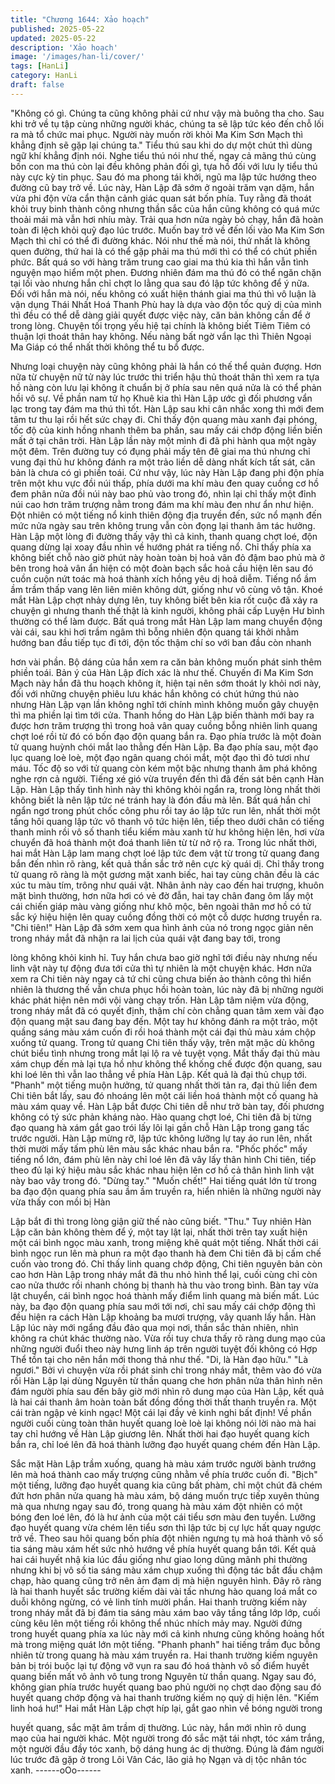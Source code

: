 ```yaml
---
title: "Chương 1644: Xảo hoạch"
published: 2025-05-22
updated: 2025-05-22
description: 'Xảo hoạch'
image: '/images/han-li/cover/'
tags: [HanLi]
category: HanLi
draft: false
---
```


"Không có gì. Chúng ta cũng không phải cứ như vậy mà buông
tha cho. Sau khi trở về tụ tập cùng những người khác, chúng ta sẽ
lập tức kéo đến chỗ lối ra mà tổ chức mai phục. Người này muốn
rời khỏi Ma Kim Sơn Mạch thì khẳng định sẽ gặp lại chúng ta."
Tiểu thú sau khi do dự một chút thì dùng ngữ khí khẳng định nói.
Nghe tiểu thú nói như thế, ngay cả mãng thú cùng bốn con ma
thú còn lại đều không phản đối gì, tựa hồ đối với lưu ly tiểu thú
này cực kỳ tin phục. Sau đó ma phong tái khởi, ngũ ma lập tức
hướng theo đường cũ bay trở về.
Lúc này, Hàn Lập đã sớm ở ngoài trăm vạn dặm, hắn vừa phi độn
vừa cẩn thận cảnh giác quan sát bốn phía. Tuy rằng đã thoát khỏi
truy binh thành công nhưng thần sắc của hắn cũng không có quá
mức thoải mái mà vẫn hơi nhíu mày. Trải qua hơn nửa ngày bỏ
chạy, hắn đã hoàn toàn đi lệch khỏi quỹ đạo lúc trước. Muốn bay
trở về đến lối vào Ma Kim Sơn Mạch thì chỉ có thể đi đường khác.
Nói như thế mà nói, thứ nhất là không quen đường, thứ hai là có
thể gặp phải ma thú mới thì có thể có chút phiền phức.
Bất quá so với hàng trăm trung cao giai ma thú kia thì hắn vẫn
tình nguyện mạo hiểm một phen. Đương nhiên đám ma thú đó có
thể ngăn chặn tại lối vào nhưng hắn chỉ chợt lo lằng qua sau đó
lập tức không để ý nữa. Đối với hắn mà nói, nếu không có xuất
hiện thánh giai ma thú thì vô luận là vận dụng Thái Nhất Hoá
Thanh Phù hay là dựa vào độn tốc quỷ dị của mình thì đều có thể
dễ dàng giải quyết được việc này, căn bản không cần để ở trong
lòng.
Chuyện tối trọng yếu hiệ tại chính là không biết Tiêm Tiêm có
thuận lợi thoát thân hay không. Nếu nàng bất ngờ vẩn lạc thì
Thiên Ngoại Ma Giáp có thể nhất thời không thể tu bổ được.

Nhưng loại chuyện này cũng không phải là hắn có thế thể quản
đượng. Hơn nữa từ chuyện nữ tử này lúc trước thi triển hậu thủ
thoát thân thì xem ra tựa hồ nàng còn lưu lại không ít chuẩn bị ở
phía sau nên quá nửa là có thể phản hồi vô sự.
Về phần nam tử họ Khuê kia thì Hàn Lập ước gì đối phương vẩn
lạc trong tay đám ma thú thì tốt. Hàn Lập sau khi cân nhắc xong
thì mới đem tâm tư thu lại rồi hết sức chạy đi. Chỉ thấy độn quang
màu xanh đại phóng, tốc độ của kinh hồng nhanh thêm ba phần,
sau mấy cái chớp động liền biến mất ở tại chân trời.
Hàn Lập lần này một mình đi đã phi hành qua một ngày một đêm.
Trên đường tuy có đụng phải mấy tên đê giai ma thú nhưng chỉ
vung đại thủ hư không đánh ra một trảo liền dễ dàng nhất kích tất
sát, căn bản là chưa có gì phiền toái.
Cứ như vậy, lúc này Hàn Lập đang phi độn phía trên một khu vực
đồi núi thấp, phía dưới ma khí màu đen quay cuồng cơ hồ đem
phân nửa đồi núi này bao phủ vào trong đó, nhìn lại chỉ thấy một
đỉnh núi cao hơn trăm trượng nằm trong đám ma khí màu đen
như ẩn như hiện.
Đột nhiên có một tiếng nổ kinh thiên động địa truyền đến, sức nổ
mạnh đến mức nửa ngày sau trên không trung vẫn còn đọng lại
thanh âm tác hưởng. Hàn Lập một lòng đi đường thấy vậy thì cả
kinh, thanh quang chợt loé, độn quang dừng lại xoay đầu nhìn về
hướng phát ra tiếng nổ.
Chỉ thấy phía xa không biết chỗ nào giờ phút này hoàn toàn bị
hoả vân đỏ đậm bao phủ mà ở bên trong hoả vân ẩn hiện có một
đoàn bạch sắc hoả cầu hiện lên sau đó cuồn cuộn nứt toác mà
hoá thành xích hồng yêu dị hoả diễm. Tiếng nổ ầm ầm trầm thấp
vang lên liên miên không dứt, giống như vô cùng vô tận.
Khoé mắt Hàn Lập chợt nhảy dựng lên, tuy không biết bên kia rốt
cuộc đã xảy ra chuyện gì nhưng thanh thế thật là kinh người,
không phải cấp Luyện Hư bình thường có thể làm được. Bất quá
trong mắt Hàn Lập lam mang chuyển động vài cái, sau khi hơi
trầm ngâm thì bỗng nhiên độn quang tái khởi nhằm hướng ban
đầu tiếp tục đi tới, độn tốc thậm chí so với ban đầu còn nhanh

hơn vài phần. Bộ dáng của hắn xem ra căn bản không muốn phát
sinh thêm phiền toái.
Bản ý của Hàn Lập đích xác là như thế. Chuyến đi Ma Kim Sơn
Mạch này hắn đã thu hoạch không ít, hiện tại nên sớm thoát ly
khỏi nơi này, đối với những chuyện phiêu lưu khác hắn không có
chút hứng thú nào nhưng Hàn Lập vạn lần không nghĩ tới chính
mình không muốn gây chuyện thì ma phiền lại tìm tới cửa.
Thanh hồng do Hàn Lập biến thành mới bay ra được hơn trăm
trượng thì trong hoả vân quay cuồng bỗng nhiên linh quang chợt
loé rồi từ đó có bốn đạo độn quang bắn ra. Đạo phía trước là một
đoàn tử quang huỳnh chói mắt lao thẳng đến Hàn Lập. Ba đạo
phía sau, một đạo lục quang loè loè, một đạo ngân quang chói
mắt, một đạo thì đỏ tươi như máu. Tốc độ so với tử quang còn
kém một bậc nhưng thanh âm phá không nghe rợn cả người.
Tiếng xé gió vừa truyền đến thì đã đến sát bên cạnh Hàn Lập.
Hàn Lập thấy tình hình này thì không khỏi ngẩn ra, trong lòng
nhất thời không biết là nên lập tức né tránh hay là đón đầu mà
lên. Bất quá hắn chỉ ngẩn ngơ trong phút chốc công phu rồi tay áo
lập tức run lên, nhất thời một tầng hôi quang lập tức vô thanh vô
tức hiện lên, tiếp theo dưới chân có tiếng thanh minh rồi vô số
thanh tiểu kiếm màu xanh từ hư không hiện lên, hơi vừa chuyển
đã hoá thành một đoá thanh liên từ từ nở rộ ra.
Trong lúc nhất thời, hai mắt Hàn Lập lam mang chợt loé lập tức
đem vật từ trong tử quang đang bắn đến nhìn rõ ràng, kết quả
thần sắc trở nên cực kỳ quái dị. Chỉ thấy trong tử quang rõ ràng là
một gương mặt xanh biếc, hai tay cùng chân đều là các xúc tu
màu tím, trông như quái vật. Nhân ảnh này cao đến hai trượng,
khuôn mặt bình thường, hơn nữa hơi có vẻ đờ đẫn, hai tay chân
đang ôm lấy một cái chiến giáp màu vàng giống như khô mộc,
bên ngoài thân mơ hồ có tử sắc ký hiệu hiện lên quay cuồng đồng
thời có một cỗ dược hương truyền ra.
"Chi tiên!"
Hàn Lập đã sớm xem qua hình ảnh của nó trong ngọc giản nên
trong nháy mắt đã nhận ra lai lịch của quái vật đang bay tới, trong

lòng không khỏi kinh hỉ. Tuy hắn chưa bao giờ nghĩ tới điều này
nhưng nếu linh vật này tự động đưa tới cửa thì tự nhiên là một
chuyện khác. Hơn nữa xem ra Chi tiên này ngay cả tứ chi cũng
chưa biến ảo thành công thì hiển nhiên là thương thế vẫn chưa
phục hồi hoàn toàn, lúc này đã bị những người khác phát hiện
nên mới vội vàng chạy trốn.
Hàn Lập tâm niệm vừa động, trong nháy mắt đã có quyết định,
thậm chí còn chẳng quan tâm xem vài đạo độn quang mặt sau
đang bay đến. Một tay hư không đánh ra một trảo, một quầng
sáng màu xám cuốn đi rồi hoá thành một cái đại thủ màu xám
chộp xuống tử quang.
Trong tử quang Chi tiên thấy vậy, trên mặt mặc dù không chút
biểu tình nhưng trong mắt lại lộ ra vẻ tuyệt vọng. Mắt thấy đại thủ
màu xám chụp đến mà lại tựa hồ như không thể khống chế được
độn quang, sau khi loé lên thì vẫn lao thẳng về phía Hàn Lập. Kết
quả là đại thủ chụp tới.
"Phanh" một tiếng muộn hưởng, tử quang nhất thời tản ra, đại thủ
liền đem Chi tiên bắt lấy, sau đó nhoáng lên một cái liền hoá
thành một cố quang hà màu xám quay về.
Hàn Lập bắt được Chi tiên dễ như trở bàn tay, đối phương không
có tý sức phản kháng nào. Hào quang chợt loé, Chi tiên đã bị
từng đạo quang hà xám gắt gao trói lấy lôi lại gần chỗ Hàn Lập
trong gang tấc trước người.
Hàn Lập mừng rỡ, lập tức không lưỡng lự tay áo run lên, nhất
thời mười mấy tấm phù lên màu sắc khác nhau bắn ra. "Phốc
phốc" mấy tiếng nổ lớn, đám phù lên này chỉ loé lên đã vây lấy
thân hình Chi tiên, tiếp theo đủ lại ký hiệu màu sắc khác nhau
hiện lên cơ hồ cả thân hình linh vật này bao vây trong đó.
"Dừng tay."
"Muốn chết!"
Hai tiếng quát lớn từ trong ba đạo độn quang phía sau ầm ầm
truyền ra, hiển nhiên là những người này vừa thấy con mồi bị Hàn

Lập bắt đi thì trong lòng giận giữ thế nào cũng biết.
"Thu."
Tuy nhiên Hàn Lập căn bản không thèm để ý, một tay lật lại, nhất
thời trên tay xuất hiện một cái bình ngọc màu xanh, trong miệng
khẽ quát một tiếng. Nhất thời cái bình ngọc run lên mà phun ra
một đạo thanh hà đem Chi tiên đã bị cấm chế cuốn vào trong đó.
Chỉ thấy linh quang chớp động, Chi tiên nguyên bản còn cao hơn
Hàn Lập trong nháy mắt đã thu nhỏ hình thể lại, cuối cùng chỉ còn
cao nửa thước rồi nhanh chóng bị thanh hà thu vào trong bình.
Bàn tay vừa lật chuyển, cái bình ngọc hoá thành mấy điểm linh
quang mà biến mất.
Lúc này, ba đạo độn quang phía sau mới tới nơi, chỉ sau mấy cái
chớp động thì đều hiện ra cách Hàn Lập khoảng ba mươi trượng,
vây quanh lấy hắn. Hàn Lập lúc này mới ngẩng đầu đảo qua mọi
nơi, thần sắc thản nhiên, nhìn không ra chút khác thường nào.
Vừa rồi tuy chưa thấy rõ ràng dung mạo của những người đuổi
theo này hưng linh áp trên người tuyệt đối không có Hợp Thể tồn
tại cho nên hắn mới thong thả như thế.
"Di, là Hàn đạo hữu."
"Là ngươi."
Bởi vì chuyện vừa rồi phát sinh chỉ trong nháy mắt, thêm vào đó
vừa rồi Hàn Lập lại dùng Nguyên từ thần quang che hơn phân
nửa thân hình nên đám người phía sau đến bây giờ mới nhìn rõ
dung mạo của Hàn Lập, kết quả là hai cái thanh âm hoàn toàn bất
đồng đồng thời thất thanh truyền ra.
Một cái tràn ngập vẻ kinh ngạc!
Một cái lại đầy vẻ kinh nghi bất định!
Về phần người cuối cùng toàn thân huyết quang loè loè lại không
nói lời nào mà hai tay chỉ hướng về Hàn Lập giương lên. Nhất
thời hai đạo huyết quang kích bắn ra, chỉ loé lên đã hoá thành
lưỡng đạo huyết quang chém đến Hàn Lập.

Sắc mặt Hàn Lập trầm xuống, quang hà màu xám trước người
bành trướng lên mà hoá thành cao mấy trượng cũng nhằm về
phía trước cuốn đi.
"Bịch" một tiếng, lưỡng đạo huyết quang kia cũng bất phàm, chỉ
một chút đã chém đứt hơn phân nửa quang hà màu xám, bộ dáng
muốn trực tiếp xuyên thủng mà qua nhưng ngay sau đó, trong
quang hà màu xám đột nhiên có một bóng đen loé lên, đó là hư
ảnh của một cái tiểu sơn màu đen tuyền.
Lưỡng đạo huyết quang vừa chém lên tiểu sơn thì lập tức bị cự
lực hất quay ngược trở về. Theo sau hôi quang bốn phía đột
nhiên ngưng tụ mà hoá thành vô số tia sáng màu xám hết sức
nhỏ hướng về phía huyết quang bắn tới. Kết quả hai cái huyết
nhậ kia lúc đầu giống như giao long dũng mãnh phi thường
nhưng khi bị vô số tia sáng màu xám chụp xuống thì động tác bắt
đầu chậm chạp, hào quang cũng trở nên ảm đạm dị mà hiện
nguyên hình.
Đây rõ ràng là hai thanh huyết sắc trường kiếm dài vài tấc nhưng
hào quang loá mắt co duỗi không ngừng, có vẻ linh tính mười
phần. Hai thanh trường kiếm này trong nháy mắt đã bị đám tia
sáng màu xám bao vây tầng tầng lớp lớp, cuối cùng kêu lên một
tiếng rồi không thể nhúc nhích mảy may.
Người đứng trong huyết quang phía xa lúc này mới cả kinh
nhưng cũng không hoảng hốt mà trong miệng quát lớn một tiếng.
"Phanh phanh" hai tiếng trầm đục bỗng nhiên từ trong quang hà
màu xám truyền ra. Hai thanh trường kiếm nguyên bản bị trói
buộc lại tự động vỡ vụn ra sau đó hoá thành vô số điểm huyết
quang biến mất vô ảnh vô tung trong Nguyên từ thần quang.
Ngay sau đó, không gian phía trước huyết quang bao phủ người
nọ chợt dao động sau đó huyết quang chớp động và hai thanh
trường kiếm nọ quỷ dị hiện lên.
"Kiếm linh hoá hư!"
Hai mắt Hàn Lập chợt híp lại, gắt gao nhìn về bóng người trong

huyết quang, sắc mặt âm trầm dị thường. Lúc này, hắn mới nhìn
rõ dung mạo của hai người khác. Một người trong đó sắc mặt tái
nhợt, tóc xám trắng, một người đầu đầy tóc xanh, bộ dáng hung
ác dị thường. Đúng là đám người lúc trước đã gặp ở trong Lôi
Vân Các, lão giả họ Ngạn và dị tộc nhân tóc xanh.
------oOo------
